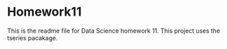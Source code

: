 # Homework11

This is the readme file for Data Science homework 11.  This project uses the tseries pacakage.
